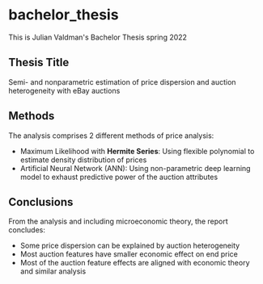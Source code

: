# bachelor_thesis
This is Julian Valdman's Bachelor Thesis spring 2022

## Thesis Title
Semi- and nonparametric estimation of price dispersion and auction heterogeneity with eBay auctions

## Methods
The analysis comprises 2 different methods of price analysis:

* Maximum Likelihood with **Hermite Series**: Using flexible polynomial to estimate density distribution of prices
* Artificial Neural Network (ANN): Using non-parametric deep learning model to exhaust predictive power of the auction attributes

## Conclusions
From the analysis and including microeconomic theory, the report concludes:

* Some price dispersion can be explained by auction heterogeneity
* Most auction features have smaller economic effect on end price
* Most of the auction feature effects are aligned with economic theory and similar analysis 

